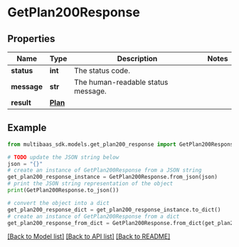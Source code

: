 # GetPlan200Response


## Properties

Name | Type | Description | Notes
------------ | ------------- | ------------- | -------------
**status** | **int** | The status code. | 
**message** | **str** | The human-readable status message. | 
**result** | [**Plan**](Plan.md) |  | 

## Example

```python
from multibaas_sdk.models.get_plan200_response import GetPlan200Response

# TODO update the JSON string below
json = "{}"
# create an instance of GetPlan200Response from a JSON string
get_plan200_response_instance = GetPlan200Response.from_json(json)
# print the JSON string representation of the object
print(GetPlan200Response.to_json())

# convert the object into a dict
get_plan200_response_dict = get_plan200_response_instance.to_dict()
# create an instance of GetPlan200Response from a dict
get_plan200_response_from_dict = GetPlan200Response.from_dict(get_plan200_response_dict)
```
[[Back to Model list]](../README.md#documentation-for-models) [[Back to API list]](../README.md#documentation-for-api-endpoints) [[Back to README]](../README.md)


